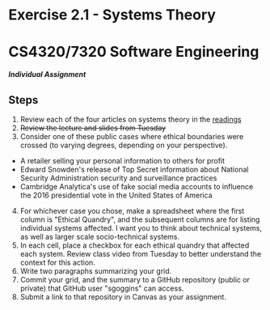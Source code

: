 # Exercise 2.1 - Systems Theory
# CS4320/7320 Software Engineering
***Individual Assignment***

## Steps
1. Review each of the four articles on systems theory in the [readings](../readings)
2. ~~Review the lecture and slides from Tuesday~~ 
3. Consider one of these public cases where ethical boundaries were crossed (to varying degrees, depending on your perspective). 
 - A retailer selling your personal information to others for profit
 - Edward Snowden's release of Top Secret information about National Security Administration security and surveillance practices
 - Cambridge Analytica's use of fake social media accounts to influence the 2016 presidential vote in the United States of America
4. For whichever case you chose, make a spreadsheet where the first column is "Ethical Quandry", and the subsequent columns are for listing individual systems affected. I want you to think about technical systems, as well as larger scale socio-technical systems. 
5. In each cell, place a checkbox for each ethical quandry that affected each system. Review class video from Tuesday to better understand the context for this action. 
6. Write two paragraphs summarizing your grid. 
7. Commit your grid, and the summary to a GitHub repository (public or private) that GitHub user "sgoggins" can access. 
8. Submit a link to that repository in Canvas as your assignment. 

